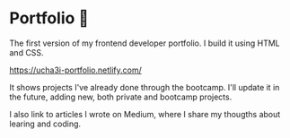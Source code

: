 # Portfolio 🎨

The first version of my frontend developer portfolio. I build it using HTML and CSS. 

https://ucha3i-portfolio.netlify.com/

It shows projects I've already done through the bootcamp. I'll update it in the future, adding new, both private and bootcamp projects. 

I also link to articles I wrote on Medium, where I share my thougths about learing and coding.
